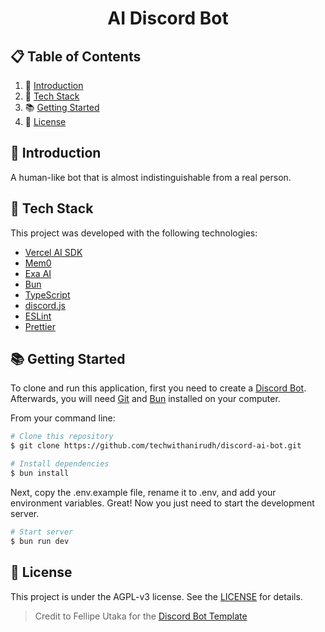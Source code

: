 <h1 align="center">AI Discord Bot</h4>

## 📋 Table of Contents

1. 🤖 [Introduction](#introduction)
2. 🚀 [Tech Stack](#tech-stack)
4. 📚 [Getting Started](#getting-started)
5. 📝 [License](#license)

## <a name="introduction">🤖 Introduction</a>

A human-like bot that is almost indistinguishable from a real person.

## <a name="tech-stack">🚀 Tech Stack</a>

This project was developed with the following technologies:

- [Vercel AI SDK][ai-sdk]
- [Mem0][mem0]
- [Exa AI][exa]
- [Bun][bun]
- [TypeScript][ts]
- [discord.js][discord.js]
- [ESLint][eslint]
- [Prettier][prettier]

## <a name="getting-started">📚 Getting Started</a>

To clone and run this application, first you need to create a [Discord Bot](https://www.androidpolice.com/how-to-make-discord-bot/). Afterwards, you will need [Git][git] and [Bun][bun] installed on your computer.

From your command line:

```bash
# Clone this repository
$ git clone https://github.com/techwithanirudh/discord-ai-bot.git

# Install dependencies
$ bun install
```

Next, copy the .env.example file, rename it to .env, and add your environment variables.
Great! Now you just need to start the development server.

```bash
# Start server
$ bun run dev
```

## <a name="license">📝 License</a>

This project is under the AGPL-v3 license. See the [LICENSE](LICENSE) for details.

> Credit to Fellipe Utaka for the [Discord Bot Template](https://github.com/fellipeutaka/discord-bot-template)

[pr]: https://help.github.com/en/github/collaborating-with-issues-and-pull-requests/creating-a-pull-request
[git]: https://git-scm.com
[node]: https://nodejs.org/
[ts]: https://www.typescriptlang.org/
[discord.js]: https://discord.js.org/
[eslint]: https://eslint.org/
[prettier]: https://prettier.io/
[ai-sdk]: https://ai-sdk.dev/
[bun]: https://bun.sh/
[mem0]: https://mem0.ai/
[exa]: https://exa.ai/
